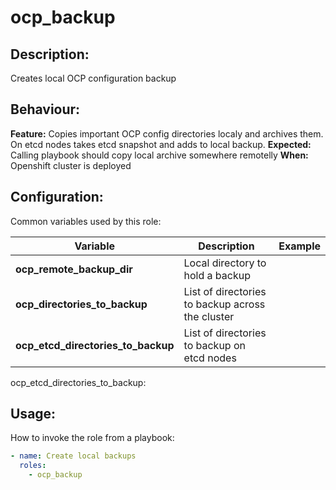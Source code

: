 # ocp_backup

## Description:

Creates local OCP configuration backup

## Behaviour:

**Feature:** Copies important OCP config directories localy and archives them. On etcd nodes takes etcd snapshot and adds to local backup.
**Expected:** Calling playbook should copy local archive somewhere remotelly
**When:** Openshift cluster is deployed

## Configuration:

Common variables used by this role:

| Variable  | Description  | Example  | 
|---|---|---|
| **ocp_remote_backup_dir** | Local directory to hold a backup | |
| **ocp_directories_to_backup** | List of directories to backup across the cluster | |
| **ocp_etcd_directories_to_backup** | List of directories to backup on etcd nodes | |

ocp_etcd_directories_to_backup:

## Usage:

How to invoke the role from a playbook:

```yaml
- name: Create local backups
  roles:
    - ocp_backup
```
